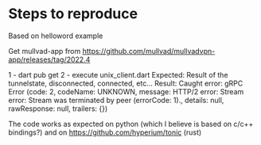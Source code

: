 # Steps to reproduce

Based on helloword example

Get mullvad-app from https://github.com/mullvad/mullvadvpn-app/releases/tag/2022.4

1 - dart pub get
2 - execute unix_client.dart
Expected: Result of the tunnelstate, disconnected, connected, etc...
Result: Caught error: gRPC Error (code: 2, codeName: UNKNOWN, message: HTTP/2 error: Stream error: Stream was terminated by peer (errorCode: 1)., details: null, rawResponse: null, trailers: {})

The code works as expected on python (which I believe is based on c/c++ bindings?) and on https://github.com/hyperium/tonic (rust)

